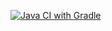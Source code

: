[![Java CI with Gradle](https://github.com/dmitriy91pozdeev/AutomationHW5.1/actions/workflows/blank.yml/badge.svg)](https://github.com/dmitriy91pozdeev/AutomationHW5.1/actions/workflows/blank.yml)
